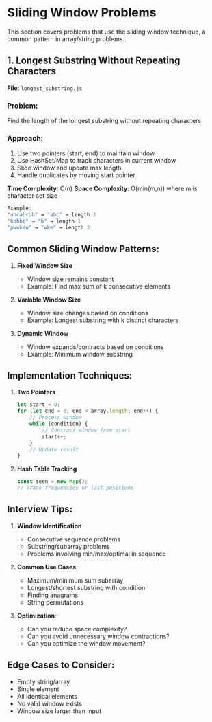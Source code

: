 # Sliding Window Problems

This section covers problems that use the sliding window technique, a common pattern in array/string problems.

## 1. Longest Substring Without Repeating Characters
**File**: `longest_substring.js`

### Problem:
Find the length of the longest substring without repeating characters.

### Approach:
1. Use two pointers (start, end) to maintain window
2. Use HashSet/Map to track characters in current window
3. Slide window and update max length
4. Handle duplicates by moving start pointer

**Time Complexity**: O(n)
**Space Complexity**: O(min(m,n)) where m is character set size

```javascript
Example:
"abcabcbb" → "abc" → length 3
"bbbbb" → "b" → length 1
"pwwkew" → "wke" → length 3
```

## Common Sliding Window Patterns:

1. **Fixed Window Size**
   - Window size remains constant
   - Example: Find max sum of k consecutive elements

2. **Variable Window Size**
   - Window size changes based on conditions
   - Example: Longest substring with k distinct characters

3. **Dynamic Window**
   - Window expands/contracts based on conditions
   - Example: Minimum window substring

## Implementation Techniques:

1. **Two Pointers**
   ```javascript
   let start = 0;
   for (let end = 0; end < array.length; end++) {
       // Process window
       while (condition) {
           // Contract window from start
           start++;
       }
       // Update result
   }
   ```

2. **Hash Table Tracking**
   ```javascript
   const seen = new Map();
   // Track frequencies or last positions
   ```

## Interview Tips:

1. **Window Identification**
   - Consecutive sequence problems
   - Substring/subarray problems
   - Problems involving min/max/optimal in sequence

2. **Common Use Cases**:
   - Maximum/minimum sum subarray
   - Longest/shortest substring with condition
   - Finding anagrams
   - String permutations

3. **Optimization**:
   - Can you reduce space complexity?
   - Can you avoid unnecessary window contractions?
   - Can you optimize the window movement?

## Edge Cases to Consider:
- Empty string/array
- Single element
- All identical elements
- No valid window exists
- Window size larger than input